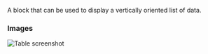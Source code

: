 A block that can be used to display a vertically oriented list of data.

### Images

![Table screenshot](https://gitlab.com/appsemble/appsemble/-/raw/0.13.0/docs/images/list.png)
